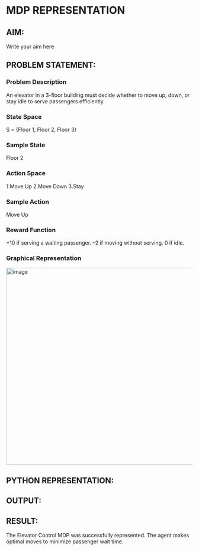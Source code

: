 # MDP REPRESENTATION

## AIM:
Write your aim here

## PROBLEM STATEMENT:

### Problem Description
An elevator in a 3-floor building must decide whether to move up, down, or stay idle to serve passengers efficiently.

### State Space
S = {Floor 1, Floor 2, Floor 3}


### Sample State
Floor 2
### Action Space
1.Move Up
2.Move Down
3.Stay

### Sample Action
Move Up

### Reward Function
+10 if serving a waiting passenger.
–2 if moving without serving.
0 if idle.

### Graphical Representation
<img width="782" height="531" alt="image" src="https://github.com/user-attachments/assets/d62b4d94-7722-41cc-88e8-69a299335b32" />

## PYTHON REPRESENTATION:

## OUTPUT:

## RESULT:
The Elevator Control MDP was successfully represented. The agent makes optimal moves to minimize passenger wait time.

